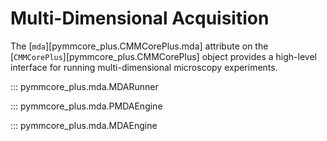# Multi-Dimensional Acquisition

The [`mda`][pymmcore_plus.CMMCorePlus.mda] attribute on the
[`CMMCorePlus`][pymmcore_plus.CMMCorePlus] object provides a high-level
interface for running multi-dimensional microscopy experiments.

::: pymmcore_plus.mda.MDARunner

::: pymmcore_plus.mda.PMDAEngine

::: pymmcore_plus.mda.MDAEngine
